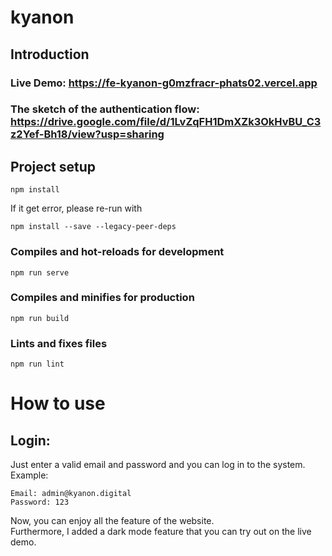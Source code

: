 # kyanon
## Introduction  
### Live Demo: https://fe-kyanon-g0mzfracr-phats02.vercel.app  
### The sketch of the authentication flow: https://drive.google.com/file/d/1LvZqFH1DmXZk3OkHvBU_C3z2Yef-Bh18/view?usp=sharing
## Project setup
```
npm install
```
If it get error, please re-run with  
```
npm install --save --legacy-peer-deps
```
### Compiles and hot-reloads for development
```
npm run serve
```

### Compiles and minifies for production
```
npm run build
```

### Lints and fixes files
```
npm run lint
```

# How to use  
## Login:  
Just enter a valid email and password and you can log in to the system. Example:  
```
Email: admin@kyanon.digital  
Password: 123
```  
Now, you can enjoy all the feature of the website.  
Furthermore, I added a dark mode feature that you can try out on the live demo.